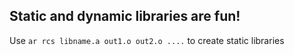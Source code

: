 ## Static and dynamic libraries are fun!

Use `ar rcs libname.a out1.o out2.o ....` to create static libraries

